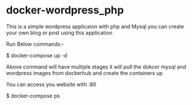 # docker-wordpress_php
This is a simple wordpress applicaion with php and Mysql.you can create your own blog or post using this application

Run Below commands:-

$ docker-compose up -d

Above  command will have multiple stages it will pull the dokcer mysql and wordpress  images from dockerhub and create the containers up

You can access you website with <your ip_addrs>:80

$ docker-compose ps

